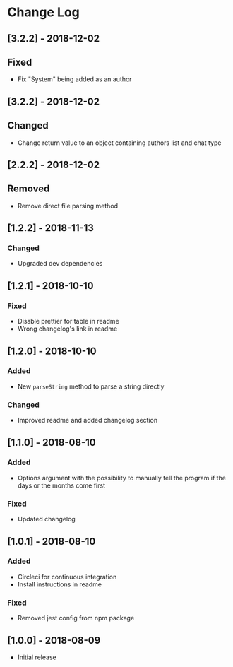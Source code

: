 # Change Log

## [3.2.2] - 2018-12-02

## Fixed

- Fix "System" being added as an author

## [3.2.2] - 2018-12-02

## Changed

- Change return value to an object containing authors list and chat type

## [2.2.2] - 2018-12-02

## Removed

- Remove direct file parsing method

## [1.2.2] - 2018-11-13

### Changed

- Upgraded dev dependencies

## [1.2.1] - 2018-10-10

### Fixed

- Disable prettier for table in readme
- Wrong changelog's link in readme

## [1.2.0] - 2018-10-10

### Added

- New `parseString` method to parse a string directly

### Changed

- Improved readme and added changelog section

## [1.1.0] - 2018-08-10

### Added

- Options argument with the possibility to manually tell the program if the days or the months come first

### Fixed

- Updated changelog

## [1.0.1] - 2018-08-10

### Added

- Circleci for continuous integration
- Install instructions in readme

### Fixed

- Removed jest config from npm package

## [1.0.0] - 2018-08-09

- Initial release
